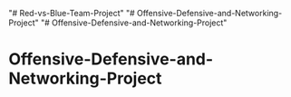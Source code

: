 "# Red-vs-Blue-Team-Project" 
"# Offensive-Defensive-and-Networking-Project" 
"# Offensive-Defensive-and-Networking-Project" 
# Offensive-Defensive-and-Networking-Project
